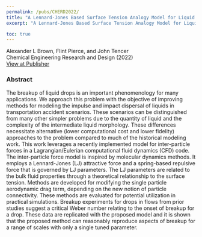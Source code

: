 ```yaml
---
permalink: /pubs/CHERD2022/
title: "A Lennard-Jones Based Surface Tension Analogy Model for Liquid Breakup"
excerpt: "A Lennard-Jones Based Surface Tension Analogy Model for Liquid Breakup"

toc: true
---
```


Alexander L Brown, Flint Pierce, and John Tencer  
Chemical Engineering Research and Design (2022)  
[View at Publisher](https://www.sciencedirect.com/science/article/pii/S0263876222003689)  

### Abstract

The breakup of liquid drops is an important phenomenology for many applications. We approach this problem with the objective of improving methods for modeling the impulse and impact dispersal of liquids in transportation accident scenarios. These scenarios can be distinguished from many other simpler problems due to the quantity of liquid and the complexity of the intermediate liquid morphology. These differences necessitate alternative (lower computational cost and lower fidelity) approaches to the problem compared to much of the historical modeling work. This work leverages a recently implemented model for inter-particle forces in a Lagrangian/Eulerian computational fluid dynamics (CFD) code. The inter-particle force model is inspired by molecular dynamics methods. It employs a Lennard-Jones (LJ) attractive force and a spring-based repulsive force that is governed by LJ parameters. The LJ parameters are related to the bulk fluid properties through a theoretical relationship to the surface tension. Methods are developed for modifying the single particle aerodynamic drag term, depending on the new notion of particle connectivity. These methods are evaluated for potential utilization in practical simulations. Breakup experiments for drops in flows from prior studies suggest a critical Weber number relating to the onset of breakup for a drop. These data are replicated with the proposed model and it is shown that the proposed method can reasonably reproduce aspects of breakup for a range of scales with only a single tuned parameter.

